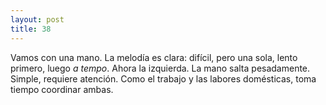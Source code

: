 ```yaml
---
layout: post
title: 38
---
```


Vamos con una mano. La melodía es clara: difícil, pero una sola, lento primero, luego _a tempo_.
Ahora la izquierda. La mano salta pesadamente. Simple, requiere atención.
Como el trabajo y las labores domésticas, toma tiempo coordinar ambas.
